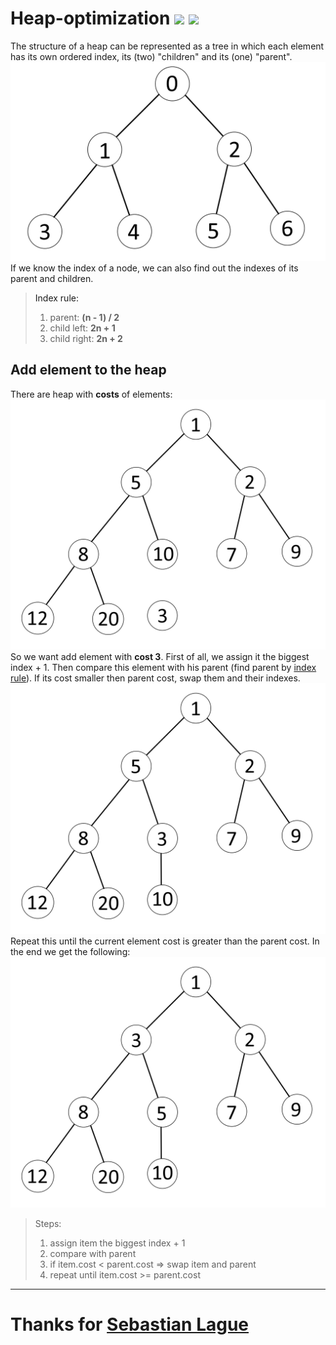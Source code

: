 # Heap-optimization ![](https://img.shields.io/badge/algorithm-ready-brightgreen) ![](https://img.shields.io/badge/documentation-on%20working-red)
The structure of a heap can be represented as a tree in which each element has its own ordered index, its (two) "children" and its (one) "parent".  
![](Images/HeapTree.jpg)  
If we know the index of a node, we can also find out the indexes of its parent and children.  
><a id="indexRule"> Index rule:</a>
>1) parent: **(n - 1) / 2**
>2) child left: **2n + 1**
>3) child right: **2n + 2**

## Add element to the heap
There are heap with **costs** of elements:
![](images/HeapAddStep1.jpg)
So we want add element with **cost 3**. First of all, we assign it the biggest index + 1. Then compare this element with his parent (find parent by [index rule](#indexRule)). If its cost smaller then parent cost, swap them and their indexes.  
![](images/HeapAddStep2.jpg)  
Repeat this until the current element cost is greater than the parent cost. In the end we get the following:  
![](images/HeapAddStep3.jpg)  
>Steps:  
>1) assign item the biggest index + 1
>2) compare with parent  
>3) if item.cost < parent.cost => swap item and parent
>4) repeat until item.cost >= parent.cost
***
# Thanks for [Sebastian Lague](https://www.youtube.com/@SebastianLague)